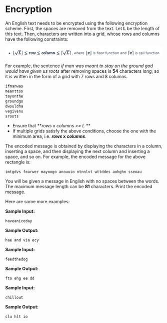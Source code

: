 # Encryption

An English text needs to be encrypted using the following encryption scheme.
First, the spaces are removed from the text. Let **L** be the length of this text.
Then, characters are written into a grid, whose rows and columns have the following constraints:

<img src="images\Image1.png" style="zoom:80%;" />

For example, the sentence _if man was meant to stay on the ground god would have given us roots_ after removing spaces is **54** characters long, so it is written in the form of a grid with 7 rows and 8 columns.

```
ifmanwas
meanttos
tayonthe
groundgo
dwouldha
vegivenu
sroots
```
- Ensure that ***rows* x *columns >=  L* ** 
- If multiple grids satisfy the above conditions, choose the one with the minimum area, i.e.
***rows* x *columns***.

The encoded message is obtained by displaying the characters in a column, inserting a space, and then displaying the next column and inserting a space, and so on. For example, the encoded message for the above rectangle is:

```
imtgdvs fearwer mayoogo anouuio ntnnlvt wttddes aohghn sseoau
```
You will be given a message in English with no spaces between the words. The maximum message length can be **81** characters. Print the encoded message.

Here are some more examples:

**Sample Input:**

```
haveaniceday
```
**Sample Output:**

```
hae and via ecy
```
**Sample Input:**

```
feedthedog
```
**Sample Output:**

```
fto ehg ee dd
```
**Sample Input:**

```
chillout
```
**Sample Output:**

``` 
clu hlt io 
```